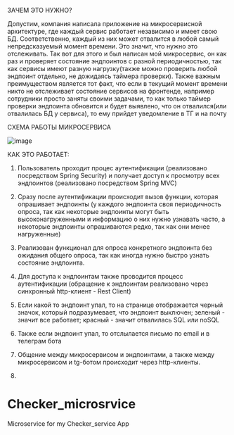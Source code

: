 ЗАЧЕМ ЭТО НУЖНО?

Допустим, компания написала приложение на микросервисной архитектуре, где каждый сервис работает независимо и имеет свою БД. Соответственно, каждый из них может отвалится в любой самый непредсказуемый момент времени. Это значит, что нужно это отслеживать. Так вот для этого и был написан мой микросервис, он как раз и проверяет состояние эндпоинтов с разной периодичностью, так как сервисы имеют разную нагрузку(также можно проверить любой эндпоинт отдельно, не дожидаясь таймера проверки). Также важным преимуществом является тот факт, что если в текущий момент времени никто не отслеживает состояние сервисов на фронтенде, например сотрудники просто заняты своими задачами, то как только таймер проверки эндпоинта обновится и будет выявлено, что он отвалился(или отвалилась БД у сервиса), то ему прийдет уведомление в ТГ и на почту

СХЕМА РАБОТЫ МИКРОСЕРВИСА

![image](https://github.com/malykhnik/CheckServicesHealth/assets/91732507/a41c2197-382a-43e9-a5e2-747ea82cd915)


КАК ЭТО РАБОТАЕТ:

1) Пользователь проходит процес аутентификации (реализовано посредством Spring Security) и получает доступ к просмотру всех эндпоинтов (реализовано посредством Spring MVC)

2) Сразу после аутентификации происходит вызов функции, которая опрашивает эндпоинты (у каждого эндпоинта своя периодичность опроса, так как некоторые эндпоинты могут быть высоконагруженными и информацию о них нужно узнавать часто, а некоторые эндпоинты опрашиваются редко, так как они менее нагруженные)

3) Реализован функционал для опроса конкретного эндпоинта без ожидания общего опроса, так как иногда нужно быстро узнать состояние эндпоинта.

4) Для доступа к эндпоинтам также проводится процесс аутентификации (обращение к эндпоинтам реализовано через синхронный http-клиент - Rest Client)

5) Если какой то эндпоинт упал, то на странице отображается черный значок, который подразумевает, что эндпоинт выключен; зеленый - значит все работает; красный - значит отвалилась SQL или noSQL

6) Также если эндпоинт упал, то отслылается письмо по email и в телеграм бота

7) Общение между микросервисом и эндпоинтами, а также между микросервисом и tg-ботом происходит через http-клиенты.
8) 
# Checker_microsrvice
Microservice for my Checker_service App
